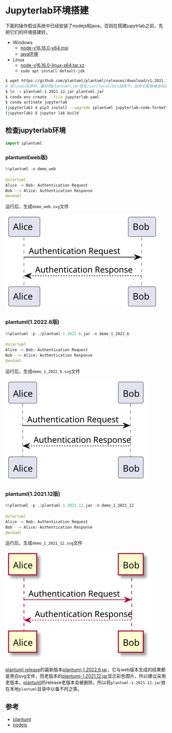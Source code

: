 # Jupyterlab环境搭建

下面的操作假设系统中已经安装了nodejs和java，否则在搭建jupytrlab之前，先把它们的环境搭建好。

- Windows
  - [node-v16.16.0-x64.msi](https://nodejs.org/dist/v16.16.0/node-v16.16.0-x64.msi)
  - [java环境](https://www.java.com/zh-CN/download/)
- Linux
  - [node-v16.16.0-linux-x64.tar.xz](https://nodejs.org/dist/v16.16.0/node-v16.16.0-linux-x64.tar.xz)
  - `sudo apt install default-jdk`

```bash
$ wget https://github.com/plantuml/plantuml/releases/download/v1.2021.12/plantuml-1.2021.12.jar
# 在linux系统中，最好把plantuml.jar放在/usr/local/bin目录下，这样它能够被自动发现
$ ln -s plantuml-1.2021.12.jar plantuml.jar
$ conda env create --file jupyterlab.yaml
$ conda activate jupyterlab
(jupyterlab) $ pip3 install --upgrade iplantuml jupyterlab-code-formatter
(jupyterlab) $ jupyter lab build
```

## 检查jupyterlab环境

```python
import iplantuml
```

### plantuml(web版)

```python
%%plantuml -n demo_web

@startuml
Alice -> Bob: Authentication Request
Bob --> Alice: Authentication Response
@enduml
```

运行后，生成`demo_web.svg`文件

![use plantuml web](images/demo_web.svg)

### plantuml(1.2022.6版)

```python
%%plantuml -p ./plantuml-1.2022.6.jar -n demo_1_2022_6

@startuml
Alice -> Bob: Authentication Request
Bob --> Alice: Authentication Response
@enduml
```

运行后，生成`demo_1_2022_6.svg`文件

![use plantuml-1.2022.6.jar](images/demo_1_2022_6.svg)

### plantuml(1.2021.12版)

```python
%%plantuml -p ./plantuml-1.2021.12.jar -n demo_1_2021_12

@startuml
Alice -> Bob: Authentication Request
Bob --> Alice: Authentication Response
@enduml
```

运行后，生成`demo_1_2021_12.svg`文件

![use plantuml-1.2021.12.jar](images/demo_1_2021_12.svg)

[plantuml release](https://github.com/plantuml/plantuml/releases)的最新版本[plantuml-1.2022.6.jar](https://github.com/plantuml/plantuml/releases/download/v1.2022.6/plantuml-1.2022.6.jar)，它与web版本生成的结果都是黑白svg文件，而老版本的[plantuml-1.2021.12.jar](https://github.com/plantuml/plantuml/releases/download/v1.2021.12/plantuml-1.2021.12.jar)显示彩色图片，所以建议采用老版本。[plantuml](https://github.com/plantuml/plantuml)的release老版本会被删除，所以将`plantuml-1.2021.12.jar`放在本地`plantuml`目录中以备不时之需。



## 参考

- [plantuml](https://github.com/plantuml/plantuml)
- [nodejs](https://nodejs.org/zh-cn/download/)